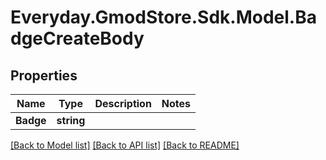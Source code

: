 # Everyday.GmodStore.Sdk.Model.BadgeCreateBody
## Properties

Name | Type | Description | Notes
------------ | ------------- | ------------- | -------------
**Badge** | **string** |  | 

[[Back to Model list]](../README.md#documentation-for-models) [[Back to API list]](../README.md#documentation-for-api-endpoints) [[Back to README]](../README.md)

